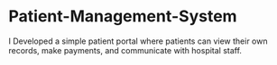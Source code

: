 # Patient-Management-System
I Developed a simple patient portal where patients can view their own records, make payments, and communicate with hospital staff.
